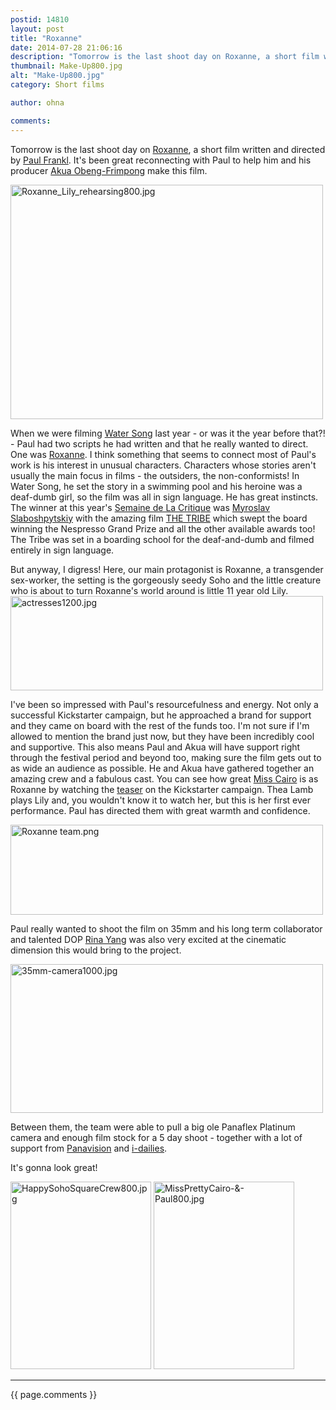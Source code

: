 ```yaml
---
postid: 14810
layout: post
title: "Roxanne"
date: 2014-07-28 21:06:16
description: "Tomorrow is the last shoot day on Roxanne, a short film written and directed by Paul Frankl. It&#8217;s been great reconnecting with Paul to help him and his producer Akua Obeng-Frimpong make this film. When we were filming Water Song&#8230;"
thumbnail: Make-Up800.jpg
alt: "Make-Up800.jpg"
category: Short films

author: ohna

comments:
---
```


<p>Tomorrow is the last shoot day on <a href="https://www.kickstarter.com/projects/paulfrankl/roxanne-by-paul-frankl">Roxanne</a>, a short film written and directed by <a href="http://www.paulfrankl.com/">Paul Frankl</a>. It's been great reconnecting with Paul to help him and his producer <a href="http://about.me/akuaof">Akua Obeng-Frimpong</a> make this film. </p>

<p><a href="{{ site.baseurl }}/assets_c/2014/07/Roxanne_Lily_rehearsing800-917.html" onclick="window.open('{{ site.baseurl }}/assets_c/2014/07/Roxanne_Lily_rehearsing800-917.html','popup','width=800,height=600,scrollbars=no,resizable=no,toolbar=no,directories=no,location=no,menubar=no,status=no,left=0,top=0'); return false"><img src="{{ site.baseurl }}/assets_c/2014/07/Roxanne_Lily_rehearsing800-thumb-500x375-917.jpg" width="500" height="375" alt="Roxanne_Lily_rehearsing800.jpg" class="mt-image-none" style="" /></a></p>

<p>When we were filming <a href="https://vimeo.com/65125282">Water Song</a> last year - or was it the year before that?! - Paul had two scripts he had written and that he really wanted to direct. One was <a href="https://www.facebook.com/Roxannethemovie">Roxanne</a>. I think something that seems to connect most of Paul's work is his interest in unusual characters. Characters whose stories aren't usually the main focus in films - the outsiders, the non-conformists! In Water Song, he set the story in a swimming pool and his heroine was a deaf-dumb girl, so the film was all in sign language. He has great instincts. The winner at this year's <a href="http://www.semainedelacritique.com/EN/">Semaine de La Critique</a> was <a href="http://www.uraniumfilmfestival.org/en/past-iuffs/iuff-2013/rio-2013/directors/556-myroslav-slaboshpytskiy">Myroslav Slaboshpytskiy</a> with the amazing film <a href="http://www.semainedelacritique.com/EN/films/2014/2014_comp_tribe.php"><span class="caps">THE TRIBE</span></a> which swept the board winning the Nespresso Grand Prize and all the other available awards too! The Tribe was set in a boarding school for the deaf-and-dumb and filmed entirely in sign language. </p>

<p>But anyway, I digress! Here, our main protagonist is Roxanne, a transgender sex-worker, the setting is the gorgeously seedy Soho and the little creature who is about to turn Roxanne's world around is little 11 year old Lily.<br />
<a href="{{ site.baseurl }}/assets_c/2014/07/actresses1200-920.html" onclick="window.open('{{ site.baseurl }}/assets_c/2014/07/actresses1200-920.html','popup','width=1200,height=363,scrollbars=no,resizable=no,toolbar=no,directories=no,location=no,menubar=no,status=no,left=0,top=0'); return false"><img src="{{ site.baseurl }}/assets_c/2014/07/actresses1200-thumb-500x151-920.jpg" width="500" height="151" alt="actresses1200.jpg" class="mt-image-none" style="" /></a></p>

<p>I've been so impressed with Paul's resourcefulness and energy. Not only a successful Kickstarter campaign, but he approached a brand for support and they came on board with the rest of the funds too. I'm not sure if I'm allowed to mention the brand just now, but they have been incredibly cool and supportive. This also means Paul and Akua will have support right through the festival period and beyond too, making sure the film gets out to as wide an audience as possible. He and Akua have gathered together an amazing crew and a fabulous cast. You can see how great <a href="http://www.enjoygram.com/prettymisscairo">Miss Cairo</a> is as Roxanne by watching the <a href="https://www.kickstarter.com/projects/paulfrankl/roxanne-by-paul-frankl">teaser</a> on the Kickstarter campaign. Thea Lamb plays Lily and, you wouldn't know it to watch her, but this is her first ever performance. Paul has directed them with great warmth and confidence.</p>

<p><a href="{{ site.baseurl }}/assets_c/2014/07/Roxanne team-923.html" onclick="window.open('{{ site.baseurl }}/assets_c/2014/07/Roxanne team-923.html','popup','width=762,height=220,scrollbars=no,resizable=no,toolbar=no,directories=no,location=no,menubar=no,status=no,left=0,top=0'); return false"><img src="{{ site.baseurl }}/assets_c/2014/07/Roxanne team-thumb-500x144-923.png" width="500" height="144" alt="Roxanne team.png" class="mt-image-none" style="" /></a></p>

<p>Paul really wanted to shoot the film on 35mm and his long term collaborator and talented <span class="caps">DOP </span><a href="http://rinayang.com/">Rina Yang</a> was also very excited at the cinematic dimension this would bring to the project. </p>

<p><a href="{{ site.baseurl }}/assets_c/2014/07/35mm-camera1000-929.html" onclick="window.open('{{ site.baseurl }}/assets_c/2014/07/35mm-camera1000-929.html','popup','width=1000,height=477,scrollbars=no,resizable=no,toolbar=no,directories=no,location=no,menubar=no,status=no,left=0,top=0'); return false"><img src="{{ site.baseurl }}/assets_c/2014/07/35mm-camera1000-thumb-500x238-929.jpg" width="500" height="238" alt="35mm-camera1000.jpg" class="mt-image-none" style="" /></a></p>

<p>Between them, the team were able to pull a big ole Panaflex Platinum camera and enough film stock for a 5 day shoot - together with a lot of support from <a href="http://www.panavision.co.uk/">Panavision</a> and <a href="http://www.i-dailies.co.uk/">i-dailies</a>. </p>

<p>It's gonna look great!</p>

<p><a href="{{ site.baseurl }}/assets_c/2014/07/HappySohoSquareCrew800-911.html" onclick="window.open('{{ site.baseurl }}/assets_c/2014/07/HappySohoSquareCrew800-911.html','popup','width=800,height=1067,scrollbars=no,resizable=no,toolbar=no,directories=no,location=no,menubar=no,status=no,left=0,top=0'); return false"><img src="{{ site.baseurl }}/assets_c/2014/07/HappySohoSquareCrew800-thumb-225x300-911.jpg" width="225" height="300" alt="HappySohoSquareCrew800.jpg" class="mt-image-none" style="" /></a> <a href="{{ site.baseurl }}/assets_c/2014/07/MissPrettyCairo-&amp;-Paul800-914.html" onclick="window.open('{{ site.baseurl }}/assets_c/2014/07/MissPrettyCairo-&amp;-Paul800-914.html','popup','width=800,height=1067,scrollbars=no,resizable=no,toolbar=no,directories=no,location=no,menubar=no,status=no,left=0,top=0'); return false"><img src="{{ site.baseurl }}/assets_c/2014/07/MissPrettyCairo-&amp;-Paul800-thumb-225x300-914.jpg" width="225" height="300" alt="MissPrettyCairo-&amp;-Paul800.jpg" class="mt-image-none" style="" /></a></p>

<hr>

{{ page.comments }}


